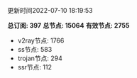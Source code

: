 更新时间2022-07-10 18:19:53

**总订阅: 397**
**总节点: 15064**
**有效节点: 2755**
- v2ray节点: 1766
- ss节点: 583
- trojan节点: 294
- ssr节点: 112
